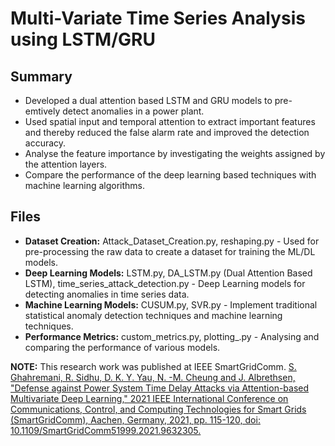 # Multi-Variate Time Series Analysis using LSTM/GRU

## Summary
- Developed a dual attention based LSTM and GRU models to pre-emtively detect anomalies in a power plant. 
- Used spatial input and temporal attention to extract important features and thereby reduced the false alarm rate and improved the detection accuracy. 
- Analyse the feature importance by investigating the weights assigned by the attention layers. 
- Compare the performance of the deep learning based techniques with machine learning algorithms. 

## Files
- **Dataset Creation:** Attack_Dataset_Creation.py, reshaping.py - Used for pre-processing the raw data to create a dataset for training the ML/DL models. 
- **Deep Learning Models:** LSTM.py, DA_LSTM.py (Dual Attention Based LSTM), time_series_attack_detection.py - Deep Learning models for detecting anomalies in time series data. 
- **Machine Learning Models:** CUSUM.py, SVR.py - Implement traditional statistical anomaly detection techniques and machine learning techniques. 
- **Performance Metrics:** custom_metrics.py, plotting_.py - Analysing and comparing the performance of various models. 

**NOTE:** This research work was published at IEEE SmartGridComm. [S. Ghahremani, R. Sidhu, D. K. Y. Yau, N. -M. Cheung and J. Albrethsen, "Defense against Power System Time Delay Attacks via Attention-based Multivariate Deep Learning," 2021 IEEE International Conference on Communications, Control, and Computing Technologies for Smart Grids (SmartGridComm), Aachen, Germany, 2021, pp. 115-120, doi: 10.1109/SmartGridComm51999.2021.9632305.](https://ieeexplore.ieee.org/abstract/document/9632305) 
